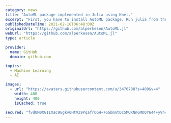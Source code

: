 ```yaml
---
category: news
title: "AutoML package implemented in Julia using Knet."
excerpt: "First, you have to install AutoML package. Run julia from the command line, set the environment for the package and install AutoML package using the repository address. AutoML package provides a trained model using a few lines of code. In order to ..."
publishedDateTime: 2021-02-18T06:48:00Z
originalUrl: "https://github.com/alperkesen/AutoML.jl"
webUrl: "https://github.com/alperkesen/AutoML.jl"
type: article

provider:
  name: GitHub
  domain: github.com

topics:
  - Machine Learning
  - AI

images:
  - url: "https://avatars.githubusercontent.com/u/3476788?s=400&v=4"
    width: 400
    height: 400
    isCached: true

secured: "fvdUM0XGIIXaC9Ggkv0HtVZ9PqafrOGH+7GGbmntOc5MUKNnGMDQY644+yVh4+zdnwul18TSicy2GZuKUzgpkWQLPa3r8QobvMiGTBt8nguYLlSz1hzZxThjJnPOsv7rjsEOTb8LAZAZpycIwe578q9ZqVzT1hpg0P2Tu2XwlsygpX/l+tJFVlVHninoIAbQDweX6LUH1NO1Sz4+9zd4x1/NEPCh8QnrFJTA440dWpMLPPbp6B4cfQ8U9/HYVGEQ98bjvpNOd9cUgpg9aZQDO1D6ZtjdcuI2b7EZ23i4kfJNPmun138gku9GNehiqzr7AJmb3WU205RuYvf+3S87Yy585XGBCm9qRXdNMUDs4Ew=;C9VP3AIdnoIMzunRqFGzhQ=="
---
```


